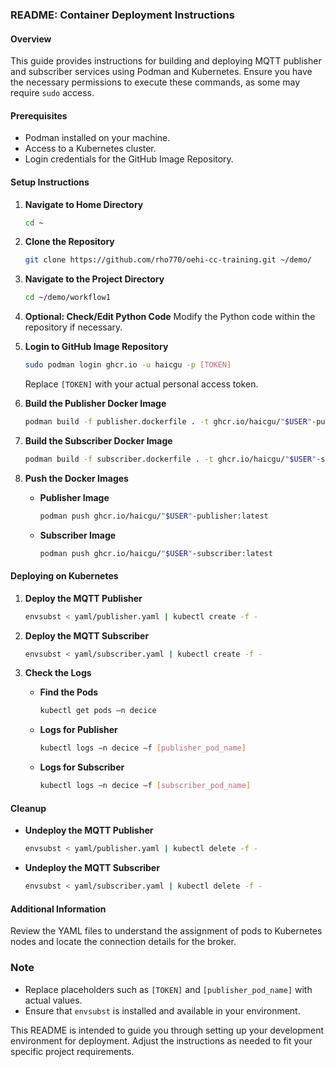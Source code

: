
### README: Container Deployment Instructions

#### Overview
This guide provides instructions for building and deploying MQTT publisher and subscriber services using Podman and Kubernetes. Ensure you have the necessary permissions to execute these commands, as some may require `sudo` access.

#### Prerequisites
- Podman installed on your machine.
- Access to a Kubernetes cluster.
- Login credentials for the GitHub Image Repository.

#### Setup Instructions

1. **Navigate to Home Directory**
   ```bash
   cd ~
   ```

2. **Clone the Repository**
   ```bash
   git clone https://github.com/rho770/oehi-cc-training.git ~/demo/
   ```

3. **Navigate to the Project Directory**
   ```bash
   cd ~/demo/workflow1
   ```

4. **Optional: Check/Edit Python Code**
   Modify the Python code within the repository if necessary.

5. **Login to GitHub Image Repository**
   ```bash
   sudo podman login ghcr.io -u haicgu -p [TOKEN]
   ```
   Replace `[TOKEN]` with your actual personal access token.

6. **Build the Publisher Docker Image**
   ```bash
   podman build -f publisher.dockerfile . -t ghcr.io/haicgu/"$USER"-publisher:latest
   ```

7. **Build the Subscriber Docker Image**
   ```bash
   podman build -f subscriber.dockerfile . -t ghcr.io/haicgu/"$USER"-subscriber:latest
   ```

8. **Push the Docker Images**
   - **Publisher Image**
     ```bash
     podman push ghcr.io/haicgu/"$USER"-publisher:latest
     ```
   - **Subscriber Image**
     ```bash
     podman push ghcr.io/haicgu/"$USER"-subscriber:latest
     ```

#### Deploying on Kubernetes

1. **Deploy the MQTT Publisher**
   ```bash
   envsubst < yaml/publisher.yaml | kubectl create -f -
   ```

2. **Deploy the MQTT Subscriber**
   ```bash
   envsubst < yaml/subscriber.yaml | kubectl create -f -
   ```

3. **Check the Logs**
   - **Find the Pods**
     ```bash
     kubectl get pods –n decice
     ```
   - **Logs for Publisher**
     ```bash
     kubectl logs –n decice –f [publisher_pod_name]
     ```
   - **Logs for Subscriber**
     ```bash
     kubectl logs –n decice –f [subscriber_pod_name]
     ```

#### Cleanup

- **Undeploy the MQTT Publisher**
  ```bash
  envsubst < yaml/publisher.yaml | kubectl delete -f -
  ```
  
- **Undeploy the MQTT Subscriber**
  ```bash
  envsubst < yaml/subscriber.yaml | kubectl delete -f -
  ```

#### Additional Information

Review the YAML files to understand the assignment of pods to Kubernetes nodes and locate the connection details for the broker.

### Note
- Replace placeholders such as `[TOKEN]` and `[publisher_pod_name]` with actual values.
- Ensure that `envsubst` is installed and available in your environment.

This README is intended to guide you through setting up your development environment for deployment. Adjust the instructions as needed to fit your specific project requirements.
